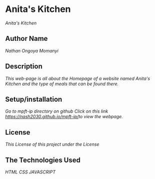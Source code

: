 # Anita's Kitchen
  *Anita's Kitchen*

## Author Name
  *Nathan Ongoya Momanyi*

## Description
  *This web-page is all about the Homepage of a website named Anita's Kitchen and the type of meals that can be found there.*

## Setup/installation
  *Go to mpft-ip directory on github*
  *Click on this link <https://nash2030.github.io/mpft-ip/>to view the webpage.*

## License
  *This License of this project under the <MIT> License*

## The Technologies Used
  *HTML*
  *CSS*
  *JAVASCRIPT*
